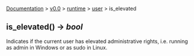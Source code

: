 [Documentation](/docs/documentation.md) >
 [v0.0](/docs/0.0/version.md) >
  [runtime](/docs/0.0/runtime/module.md) >
   [user](/docs/0.0/runtime/user/module.md) >
    is_elevated

## is_elevated() -> _bool_

Indicates if the current user has elevated administrative rights, i.e. running as admin in Windows or as sudo in Linux.